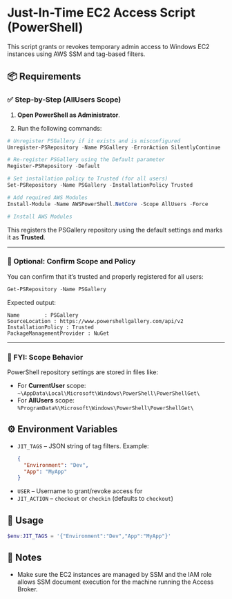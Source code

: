 # Just-In-Time EC2 Access Script (PowerShell)

This script grants or revokes temporary admin access to Windows EC2 instances using AWS SSM and tag-based filters.

## 📦 Requirements

### ✅ Step-by-Step (AllUsers Scope)

1. **Open PowerShell as Administrator**.

2. Run the following commands:

```powershell
# Unregister PSGallery if it exists and is misconfigured
Unregister-PSRepository -Name PSGallery -ErrorAction SilentlyContinue

# Re-register PSGallery using the Default parameter
Register-PSRepository -Default

# Set installation policy to Trusted (for all users)
Set-PSRepository -Name PSGallery -InstallationPolicy Trusted

# Add required AWS Modules
Install-Module -Name AWSPowerShell.NetCore -Scope AllUsers -Force

# Install AWS Modules

```

This registers the PSGallery repository using the default settings and marks it as **Trusted**.

---

### 🧪 Optional: Confirm Scope and Policy

You can confirm that it’s trusted and properly registered for all users:

```powershell
Get-PSRepository -Name PSGallery
```

Expected output:

```
Name        : PSGallery
SourceLocation : https://www.powershellgallery.com/api/v2
InstallationPolicy : Trusted
PackageManagementProvider : NuGet
```

---

### 🧱 FYI: Scope Behavior

PowerShell repository settings are stored in files like:

* For **CurrentUser** scope: `~\AppData\Local\Microsoft\Windows\PowerShell\PowerShellGet\`
* For **AllUsers** scope: `%ProgramData%\Microsoft\Windows\PowerShell\PowerShellGet\`


## ⚙️ Environment Variables

- `JIT_TAGS` – JSON string of tag filters. Example:
  ```json
  {
    "Environment": "Dev",
    "App": "MyApp"
  }
  ```
- `USER` – Username to grant/revoke access for
- `JIT_ACTION` – `checkout` or `checkin` (defaults to `checkout`)

## 🚀 Usage

```powershell
$env:JIT_TAGS = '{"Environment":"Dev","App":"MyApp"}'
```

## 📝 Notes

- Make sure the EC2 instances are managed by SSM and the IAM role allows SSM document execution for the machine running the Access Broker.
